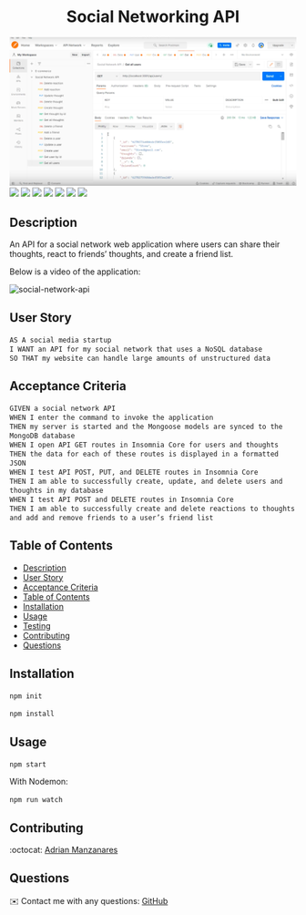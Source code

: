 <h1 align="center"> Social Networking API </h1>
   <img src="./assets/Screen Shot 2023-10-23 at 10.28.47 PM.png" />
    <img src="./assets/Screen Shot 2023-10-23 at 10.28.10 PM.png
<p align="center">
    <img src="https://img.shields.io/badge/javascript-yellow" />
    <img src="https://img.shields.io/badge/express-orange" />
    <img src="https://img.shields.io/badge/MongoDB-blue"  />
    <img src="https://img.shields.io/badge/mongoose-red"  />
    <img src="https://img.shields.io/badge/moment-blue"  />
    <img src="https://img.shields.io/badge/nodemon-green" />
</p>
   
## Description

 An API for a social network web application where users can share their thoughts, react to friends’ thoughts, and create a friend list.
  
 Below is a video of the application:
  
![social-network-api](./assets/users.gif)

## User Story

```
AS A social media startup
I WANT an API for my social network that uses a NoSQL database
SO THAT my website can handle large amounts of unstructured data
```

## Acceptance Criteria

```
GIVEN a social network API
WHEN I enter the command to invoke the application
THEN my server is started and the Mongoose models are synced to the MongoDB database
WHEN I open API GET routes in Insomnia Core for users and thoughts
THEN the data for each of these routes is displayed in a formatted JSON
WHEN I test API POST, PUT, and DELETE routes in Insomnia Core
THEN I am able to successfully create, update, and delete users and thoughts in my database
WHEN I test API POST and DELETE routes in Insomnia Core
THEN I am able to successfully create and delete reactions to thoughts and add and remove friends to a user’s friend list
```
   
## Table of Contents
- [Description](#description)
- [User Story](#user-story)
- [Acceptance Criteria](#acceptance-criteria)
- [Table of Contents](#table-of-contents)
- [Installation](#installation)
- [Usage](#usage)
- [Testing](#testing)
- [Contributing](#contributing)
- [Questions](#questions)

## Installation  
  
`npm init`

`npm install`
  
## Usage  
  
`npm start`

With Nodemon:

`npm run watch`

## Contributing
:octocat: [Adrian Manzanares](https://github.com/Adrianman562)

## Questions
✉️ Contact me with any questions: [GitHub](https://github.com/Adrianman562)<br />